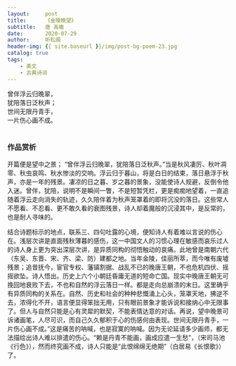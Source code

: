 ```yaml
---
layout:     post
title:      《金陵晚望》
subtitle:   唐 高蟾
date:       2020-07-29
author:     听松阁
header-img: {{ site.baseurl }}/img/post-bg-poem-23.jpg
catalog: true
tags:
    - 美文
    - 古典诗词
---
```


曾伴浮云归晚翠，<br>
犹陪落日泛秋声；<br>
世间无限丹青手，<br>
一片伤心画不成。<br>
<br>

### 作品赏析
开篇便是望中之景； “曾伴浮云归晚翠，犹陪落日泛秋声。”当是秋风凄厉、秋叶凋零、秋虫哀鸣、秋水惨淡的交响。浮云归于暮山，将是白日的结束，落日悬浮于秋声，亦是一年的残景。凄凉的日之暮、岁之暮的景象，没能使诗人规避，反倒令他入迷。曾伴，犹陪，说明不是瞬间一瞥，不是短暂凭栏，更是痴痴地望着，一直追随着浮云走向消失的轨迹，久久陪伴着为秋声笼罩着的即将沉没的落日。这些常人不愿看、不忍看、更不敢久看的衰图残景，诗人却着魔般的沉浸其中，是反常的，也是耐人寻味的。

结合诗题标示的地点，联系三、四句吐露的心境，便知诗人有着难以言说的伤心在。浅层次讲是直面残秋薄暮的感伤，这一中国文人的习惯心理在敏感而哀乐过人的诗人身上更为突出深层次讲，是异质同构的彻悟触动的哀痛。此地曾是南朝六代（东吴、东晋、宋、齐、梁、防）建都之地。当年金陵，佳丽所萃，而今唯有废墟残景；追昔抚今，宦官专权、藩镇割据、战乱不已的晚唐王朝，不也危机四伏、摇摇欲坠。诗人悟出。历史上六个小朝廷昏庸无道的短命亡国。现实中晚唐王朝无可挽回地衰败下去，不也和自然的浮云落日一样。都是走向总崩溃的末日。这里确乎有异质同构的关系在。自然、历史和社会的种种悲慨涌上心头，笼罩天地，拂逆不去，浓得化不开，语言便显得笨拙无用，只有眼前景象才能诉说和接纳心中无限事了。但人与自然只能是心有灵犀的默契，不能表情达意的对话。再说，望中晚景可诉诸画笔，人尽可识，而自己久久郁积于心的伤感何由表现。世间无限丹青手，一片伤心画不成。”这是痛苦的呐喊，也是寂寞的呐喊。因为无论延请多少画师，都无法描绘出诗人难以排遣的伤心。“赖是丹青不能画，画成应遣一生愁"，（宋司马池《行色》），然而终究画不成，诗人只能是“此恨绵绵无绝期”（白居易《长恨歌》）了。
